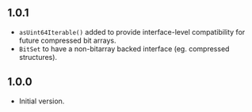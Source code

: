## 1.0.1

- `asUint64Iterable()` added to provide interface-level compatibility for future compressed bit arrays.
- `BitSet` to have a non-bitarray backed interface (eg. compressed structures).

## 1.0.0

- Initial version.
